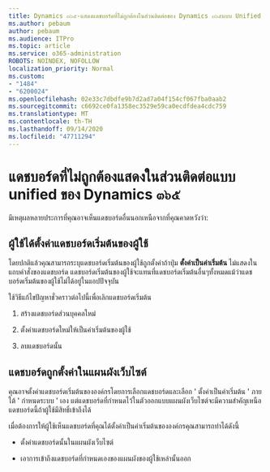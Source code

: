 ```yaml
---
title: Dynamics ๓๖๕-แสดงแดชบอร์ดที่ไม่ถูกต้องในส่วนติดต่อของ Dynamics ๓๖๕แบบ Unified
ms.author: pebaum
author: pebaum
ms.audience: ITPro
ms.topic: article
ms.service: o365-administration
ROBOTS: NOINDEX, NOFOLLOW
localization_priority: Normal
ms.custom:
- "1484"
- "6200024"
ms.openlocfilehash: 02e33c7dbdfe9b7d2ad7a04f154cf067fba0aab2
ms.sourcegitcommit: c6692ce0fa1358ec3529e59ca0ecdfdea4cdc759
ms.translationtype: MT
ms.contentlocale: th-TH
ms.lasthandoff: 09/14/2020
ms.locfileid: "47711294"
---
```

# <a name="wrong-dashboard-shows-in-dynamics-365-unified-interface"></a>แดชบอร์ดที่ไม่ถูกต้องแสดงในส่วนติดต่อแบบ unified ของ Dynamics ๓๖๕

มีเหตุผลหลายประการที่คุณอาจเห็นแดชบอร์ดอื่นนอกเหนือจากที่คุณคาดหวังว่า:

## <a name="the-user-has-set-a-user-default-dashboard"></a>ผู้ใช้ได้ตั้งค่าแดชบอร์ดเริ่มต้นของผู้ใช้ 

โดยปกติแล้วคุณสามารถระบุแดชบอร์ดเริ่มต้นของผู้ใช้ถูกตั้งค่าถ้าปุ่ม **ตั้งค่าเป็นค่าเริ่มต้น** ไม่แสดงในแถบคำสั่งของแดชบอร์ด แดชบอร์ดเริ่มต้นของผู้ใช้จะแทนที่แดชบอร์ดเริ่มต้นอื่นๆทั้งหมดแม้ว่าแดชบอร์ดเริ่มต้นของผู้ใช้ไม่ได้อยู่ในแอปปัจจุบัน

ใช้วิธีแก้ไขปัญหาชั่วคราวต่อไปนี้เพื่อเลิกแดชบอร์ดเริ่มต้น

1. สร้างแดชบอร์ดส่วนบุคคลใหม่

2. ตั้งค่าแดชบอร์ดใหม่ให้เป็นค่าเริ่มต้นของผู้ใช้

3. ลบแดชบอร์ดนั้น

## <a name="the-dashboard-is-set-in-the-sitemap"></a>แดชบอร์ดถูกตั้งค่าในแผนผังเว็บไซต์

คุณอาจตั้งค่าแดชบอร์ดเริ่มต้นขององค์กรโดยการเลือกแดชบอร์ดและเลือก ' ตั้งค่าเป็นค่าเริ่มต้น ' ภายใต้ ' กำหนดระบบ ' เอง แต่แดชบอร์ดที่กำหนดไว้ในตัวออกแบบแผนผังเว็บไซต์จะมีความสำคัญเหนือแดชบอร์ดนี้ถ้าผู้ใช้มีสิทธิ์เข้าถึงได้

เมื่อต้องการให้ผู้ใช้เห็นแดชบอร์ดที่คุณได้ตั้งค่าเป็นค่าเริ่มต้นขององค์กรคุณสามารถทำได้ดังนี้

* ตั้งค่าแดชบอร์ดนั้นในแผนผังเว็บไซต์

* เอาการเข้าถึงแดชบอร์ดที่กำหนดเองของแผนผังของผู้ใช้เหล่านั้นออก
